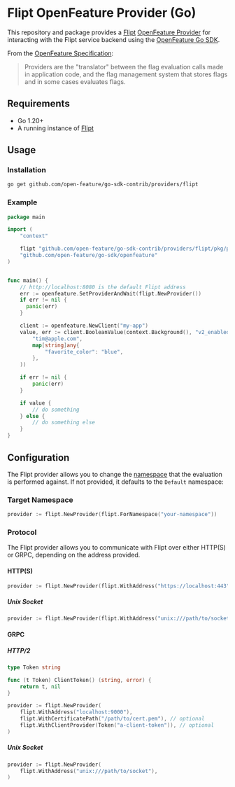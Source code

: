 # Flipt OpenFeature Provider (Go)

This repository and package provides a [Flipt](https://github.com/flipt-io/flipt) [OpenFeature Provider](https://docs.openfeature.dev/docs/specification/sections/providers) for interacting with the Flipt service backend using the [OpenFeature Go SDK](https://github.com/open-feature/go-sdk).

From the [OpenFeature Specification](https://docs.openfeature.dev/docs/specification/sections/providers):

> Providers are the "translator" between the flag evaluation calls made in application code, and the flag management system that stores flags and in some cases evaluates flags.

## Requirements

- Go 1.20+
- A running instance of [Flipt](https://www.flipt.io/docs/installation)

## Usage

### Installation

```bash
go get github.com/open-feature/go-sdk-contrib/providers/flipt
```

### Example

```go
package main

import (
    "context"

    flipt "github.com/open-feature/go-sdk-contrib/providers/flipt/pkg/provider"
    "github.com/open-feature/go-sdk/openfeature"
)


func main() {
    // http://localhost:8080 is the default Flipt address
    err := openfeature.SetProviderAndWait(flipt.NewProvider())
    if err != nil {
      panic(err)
    }

    client := openfeature.NewClient("my-app")
    value, err := client.BooleanValue(context.Background(), "v2_enabled", false, openfeature.NewEvaluationContext(
        "tim@apple.com",
        map[string]any{
            "favorite_color": "blue",
        },
    ))

    if err != nil {
        panic(err)
    }

    if value {
        // do something
    } else {
        // do something else
    }
}
```

## Configuration

The Flipt provider allows you to change the [namespace](https://docs.flipt.io/concepts#namespaces) that the evaluation is performed against. If not provided, it defaults to the `Default` namespace:

### Target Namespace

```go
provider := flipt.NewProvider(flipt.ForNamespace("your-namespace"))
```

### Protocol

The Flipt provider allows you to communicate with Flipt over either HTTP(S) or GRPC, depending on the address provided.

#### HTTP(S)

```go
provider := flipt.NewProvider(flipt.WithAddress("https://localhost:443"))
```

##### Unix Socket

```go
provider := flipt.NewProvider(flipt.WithAddress("unix:///path/to/socket"))
```

#### GRPC

##### HTTP/2

```go
type Token string

func (t Token) ClientToken() (string, error) {
    return t, nil
}

provider := flipt.NewProvider(
    flipt.WithAddress("localhost:9000"),
    flipt.WithCertificatePath("/path/to/cert.pem"), // optional
    flipt.WithClientProvider(Token("a-client-token")), // optional
)
```

##### Unix Socket

```go
provider := flipt.NewProvider(
    flipt.WithAddress("unix:///path/to/socket"),
)
```
